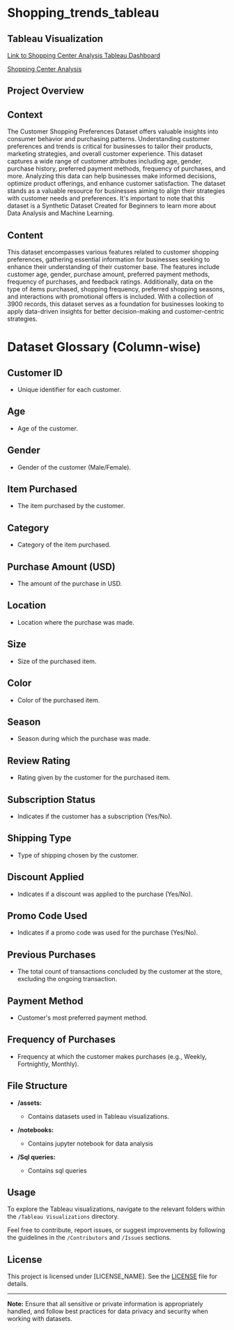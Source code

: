 # Shopping_trends_tableau

## Tableau Visualization
[Link to Shopping Center Analysis Tableau Dashboard](https://public.tableau.com/app/profile/samir.aghalarov/viz/Shopping_center/Home)

[Shopping Center Analysis](https://public.tableau.com/app/profile/samir.aghalarov/viz/Shopping_center/Home)

## Project Overview

## Context
The Customer Shopping Preferences Dataset offers valuable insights into consumer behavior and purchasing patterns. Understanding customer preferences and trends is critical for businesses to tailor their products, marketing strategies, and overall customer experience. This dataset captures a wide range of customer attributes including age, gender, purchase history, preferred payment methods, frequency of purchases, and more. Analyzing this data can help businesses make informed decisions, optimize product offerings, and enhance customer satisfaction. The dataset stands as a valuable resource for businesses aiming to align their strategies with customer needs and preferences. It's important to note that this dataset is a Synthetic Dataset Created for Beginners to learn more about Data Analysis and Machine Learning.

## Content
This dataset encompasses various features related to customer shopping preferences, gathering essential information for businesses seeking to enhance their understanding of their customer base. The features include customer age, gender, purchase amount, preferred payment methods, frequency of purchases, and feedback ratings. Additionally, data on the type of items purchased, shopping frequency, preferred shopping seasons, and interactions with promotional offers is included. With a collection of 3900 records, this dataset serves as a foundation for businesses looking to apply data-driven insights for better decision-making and customer-centric strategies.

# Dataset Glossary (Column-wise)

## Customer ID
- Unique identifier for each customer.

## Age
- Age of the customer.

## Gender
- Gender of the customer (Male/Female).

## Item Purchased
- The item purchased by the customer.

## Category
- Category of the item purchased.

## Purchase Amount (USD)
- The amount of the purchase in USD.

## Location
- Location where the purchase was made.

## Size
- Size of the purchased item.

## Color
- Color of the purchased item.

## Season
- Season during which the purchase was made.

## Review Rating
- Rating given by the customer for the purchased item.

## Subscription Status
- Indicates if the customer has a subscription (Yes/No).

## Shipping Type
- Type of shipping chosen by the customer.

## Discount Applied
- Indicates if a discount was applied to the purchase (Yes/No).

## Promo Code Used
- Indicates if a promo code was used for the purchase (Yes/No).

## Previous Purchases
- The total count of transactions concluded by the customer at the store, excluding the ongoing transaction.

## Payment Method
- Customer's most preferred payment method.

## Frequency of Purchases
- Frequency at which the customer makes purchases (e.g., Weekly, Fortnightly, Monthly).




## File Structure

- **/assets:**
  - Contains datasets used in Tableau visualizations.
  
- **/notebooks:**
    - Contains jupyter notebook for data analysis
      
- **/Sql queries:**
    - Contains sql queries


## Usage

To explore the Tableau visualizations, navigate to the relevant folders within the `/Tableau Visualizations` directory.

Feel free to contribute, report issues, or suggest improvements by following the guidelines in the `/Contributors` and `/Issues` sections.

## License

This project is licensed under [LICENSE_NAME]. See the [LICENSE](/License) file for details.

---

**Note:** Ensure that all sensitive or private information is appropriately handled, and follow best practices for data privacy and security when working with datasets.

